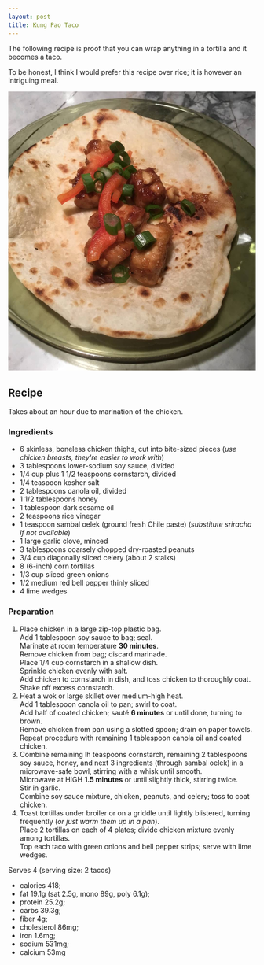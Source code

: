 ```yaml
---
layout: post
title: Kung Pao Taco
---
```


The following recipe is proof that you can wrap anything in a tortilla
and it becomes a taco.

To be honest, I think I would prefer this recipe over rice; it is however
an intriguing meal.

![Kung Pao Taco](/assets/2018-kung_pao_taco.jpg)

## Recipe

Takes about an hour due to marination of the chicken.

### Ingredients

* 6 skinless, boneless chicken thighs, cut into bite-sized pieces
  (*use chicken breasts, they're easier to work with*)
* 3 tablespoons lower-sodium soy sauce, divided
* 1/4 cup plus 1 1/2 teaspoons cornstarch, divided
* 1/4 teaspoon kosher salt
* 2 tablespoons canola oil, divided
* 1 1/2 tablespoons honey
* 1 tablespoon dark sesame oil
* 2 teaspoons rice vinegar
* 1 teaspoon sambal oelek (ground fresh Chile paste) (*substitute sriracha if not available*)
* 1 large garlic clove, minced
* 3 tablespoons coarsely chopped dry-roasted peanuts
* 3/4 cup diagonally sliced celery (about 2 stalks)
* 8 (6-inch) corn tortillas
* 1/3 cup sliced green onions
* 1/2 medium red bell pepper thinly sliced
* 4 lime wedges

### Preparation

1. Place chicken in a large zip-top plastic bag.  
  Add 1 tablespoon soy sauce to bag; seal.  
  Marinate at room temperature **30 minutes**.  
  Remove chicken from bag; discard marinade.  
  Place 1/4 cup cornstarch in a shallow dish.  
  Sprinkle chicken evenly with salt.  
  Add chicken to cornstarch in dish, and toss chicken to thoroughly coat.  
  Shake off excess cornstarch.
2. Heat a wok or large skillet over medium-high heat.  
  Add 1 tablespoon canola oil to pan; swirl to coat.  
  Add half of coated chicken; sauté **6 minutes** or until done, turning to brown.  
  Remove chicken from pan using a slotted spoon; drain on paper towels.  
  Repeat procedure with remaining 1 tablespoon canola oil and coated chicken.
3. Combine remaining lh teaspoons cornstarch, remaining 2 tablespoons soy sauce, honey, and next 3 ingredients (through sambal oelek)
  in a microwave-safe bowl, stirring with a whisk until smooth.  
  Microwave at HIGH **1.5 minutes** or until slightly thick, stirring twice.  
  Stir in garlic.  
  Combine soy sauce mixture, chicken, peanuts, and celery; toss to coat chicken.
4. Toast tortillas under broiler or on a griddle until lightly blistered, turning
frequently (*or just warm them up in a pan*).  
  Place 2 tortillas on each of 4 plates; divide chicken mixture evenly among tortillas.  
  Top each taco with green onions and bell pepper strips; serve with lime wedges.
  
Serves 4 (serving size: 2 tacos)

* calories 418;
* fat 19.1g (sat 2.5g, mono 89g, poly 6.1g);
* protein 25.2g;
* carbs 39.3g;
* fiber 4g;
* cholesterol 86mg;
* iron 1.6mg;
* sodium 531mg;
* calcium 53mg